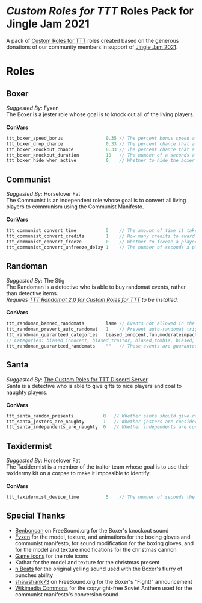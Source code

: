 # _Custom Roles for TTT_ Roles Pack for Jingle Jam 2021
A pack of [Custom Roles for TTT](https://github.com/NoxxFlame/TTT-Custom-Roles) roles created based on the generous donations of our community members in support of [Jingle Jam 2021](https://www.jinglejam.co.uk/).

# Roles

## Boxer
_Suggested By_: Fyxen\
The Boxer is a jester role whose goal is to knock out all of the living players.
\
\
**ConVars**
```cpp
ttt_boxer_speed_bonus                0.35 // The percent bonus speed a boxer will get while their gloves are out
ttt_boxer_drop_chance                0.33 // The percent chance that a player targeted by the boxer's primary attack will drop their current weapon
ttt_boxer_knockout_chance            0.33 // The percent chance that a player targeted by the boxer's primary attack will get knocked out
ttt_boxer_knockout_duration          10   // The number of a seconds a player targeted by the boxer's secondary attack will be knocked out for
ttt_boxer_hide_when_active           0    // Whether to hide the boxer from other players once the fight has started (e.g. hide from radar, disable icon over head, etc.)
```

## Communist
_Suggested By_: Horselover Fat\
The Communist is an independent role whose goal is to convert all living players to communism using the Communist Manifesto.
\
\
**ConVars**
```cpp
ttt_communist_convert_time           5    // The amount of time it takes the Communist Manifesto to convert a player
ttt_communist_convert_credits        1    // How many credits to award the non-communists when a player is converted
ttt_communist_convert_freeze         0    // Whether to freeze a player in place while they are being converted
ttt_communist_convert_unfreeze_delay 1    // The number of seconds a player will stay frozen after the conversion process is cancelled
```

## Randoman
_Suggested By_: The Stig\
The Randoman is a detective who is able to buy randomat events, rather than detective items.\
_Requires [TTT Randomat 2.0 for Custom Roles for TTT](https://steamcommunity.com/sharedfiles/filedetails/?id=2055805086) to be installed._
\
\
**ConVars**
```cpp
ttt_randoman_banned_randomats        lame // Events not allowed in the randoman's shop, separate ids with commas. You can find an ID by turning a randomat on/off in the randomat ULX menu and copying the word after 'ttt_randomat_', which appears in chat.
ttt_randoman_prevent_auto_randomat   1    // Prevent auto-randomat triggering if there is a randoman at the start of the round.
ttt_randoman_guaranteed_categories   biased_innocent,fun,moderateimpact    // A randomat from these categories is guaranteed be in the randoman's shop, separate categories with commas.
// Categories: biased_innocent, biased_traitor, biased_zombie, biased, deathtrigger, entityspawn, eventtrigger, fun, gamemode, item, largeimpact, moderateimpact, rolechange, smallimpact, spectator, stats
ttt_randoman_guaranteed_randomats    ""   // These events are guaranteed be in the randoman's shop, separate event IDs with commas.
```

## Santa
_Suggested By_: [The Custom Roles for TTT Discord Server](https://discord.gg/BAPZrykC3F) \
Santa is a detective who is able to give gifts to nice players and coal to naughty players.
\
\
**ConVars**
```cpp
ttt_santa_random_presents           0   // Whether santa should give random presents instead of being able to choose presents from the shop
ttt_santa_jesters_are_naughty       1   // Whether jesters are considered to be "naughty" players
ttt_santa_independents_are_naughty  0   // Whether independents are considered to be "naughty" players
```

## Taxidermist
_Suggested By_: Horselover Fat\
The Taxidermist is a member of the traitor team whose goal is to use their taxidermy kit on a corpse to make it impossible to identify.
\
\
**ConVars**
```cpp
ttt_taxidermist_device_time          5    // The number of seconds the taxidermist's device takes to use on a corpse
```

## Special Thanks
- [Benboncan](https://freesound.org/people/Benboncan/sounds/66951/) on FreeSound.org for the Boxer's knockout sound
- [Fyxen](https://steamcommunity.com/profiles/76561198810121546/) for the model, texture, and animations for the boxing gloves and communist manifesto, for sound modification for the boxing gloves, and for the model and texture modifications for the christmas cannon
- [Game icons](https://game-icons.net/) for the role icons
- Kathar for the model and texture for the christmas present
- [n Beats](https://www.youtube.com/channel/UCqeNgQLxwkV8TqEyxG_q60Q) for the original yelling sound used with the Boxer's flurry of punches ability
- [shawshank73](https://freesound.org/people/shawshank73/sounds/119172/) on FreeSound.org for the Boxer's "Fight!" announcement
- [Wikimedia Commons](https://commons.wikimedia.org/wiki/File:Soviet_Anthem_Instrumental_1955.ogg) for the copyright-free Soviet Anthem used for the communist manifesto's conversion sound
